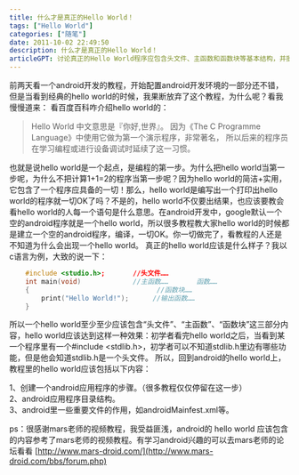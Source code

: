 ```yaml
---
title: 什么才是真正的Hello World！
tags: ["Hello World"]
categories: ["随笔"]
date: 2011-10-02 22:49:50
description: 什么才是真正的Hello World！
articleGPT: 讨论真正的Hello World程序应包含头文件、主函数和函数块等基本结构，并批评简化的Android教程未能解释这些核心概念。
---
```


前两天看一个android开发的教程，开始配置android开发环境的一部分还不错，但是当看到经典的hello
world的时候，我果断放弃了这个教程，为什么呢？看我慢慢道来： 看百度百科咋介绍hello world的：


> Hello World 中文意思是『你好,世界』。
> 因为《The C Programme Language》中使用它做为第一个演示程序，非常著名，
> 所以后来的程序员在学习编程或进行设备调试时延续了这一习惯。

也就是说hello world是一个起点，是编程的第一步。为什么把hello world当第一步呢，为什么不把计算1+1=2的程序当第一步呢？因为hello
world的简洁+实用，它包含了一个程序应具备的一切！那么，hello world是编写出一个打印出hello
world的程序就一切OK了吗？不是的，hello world不仅要出结果，也应该要教会看hello
world的人每一个语句是什么意思。在android开发中，google默认一个空的android程序就是一个hello
world，所以很多教程教大家hello
world的时候都是建立一个空的android程序，编译，一切OK。你一切做完了，看教程的人还是不知道为什么会出现一个hello world。
真正的hello world应该是什么样子？我以c语言为例，大致的说一下：

```c++
    #include <studio.h>;       //头文件……
    int main(void)             //主函数……       函数……
    {                                //函数块……
        print("Hello World!");      //输出函数……
    }
```

所以一个hello world至少至少应该包含“头文件”、“主函数”、“函数块”这三部分内容，hello
world应该达到这样一种效果：初学者看完hello world之后，当看到某一个程序里有一个#include
<stdlib.h>，初学者可以不知道stdlib.h里边有哪些功能，但是他会知道stdlib.h是一个头文件。 所以，回到android的hello
world上，教程里的hello world应该包括以下内容：

1、创建一个android应用程序的步骤。（很多教程仅仅停留在这一步）  
2、android应用程序目录结构。  
3、android里一些重要文件的作用，如androidMainfest.xml等。

ps：很感谢mars老师的视频教程，我受益匪浅，android的 hello world 
应该包含的内容参考了mars老师的视频教程。有学习android兴趣的可以去mars老师的论坛看看
[http://www.mars-droid.com/](http://www.mars-droid.com/bbs/forum.php)
